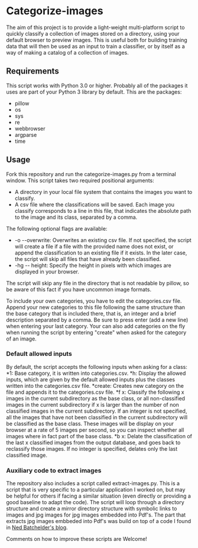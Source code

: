 # Categorize-images

The aim of this project is to provide a light-weight multi-platform script to quickly classify a collection of images stored on a directory, using your default browser to preview images. This is useful both for building training data that will then be used as an input to train a classifier, or by itself as a way of making a catalog of a collection of images.

## Requirements ##
This script works with Python 3.0 or higher. Probably all of the packages it uses are part of your Python 3 library by default. This are the packages:
* pillow
* os
* sys
* re
* webbrowser
* argparse
* time

## Usage ##
Fork this repository and run the categorize-images.py from a terminal window. This script takes two required positional arguments:
* A directory in your local file system that contains the images you want to classify.
* A csv file where the classifications will be saved. Each image you classify corresponds to a line in this file, that indicates the absolute path to the image and its class, separated by a comma.

The following optional flags are available:
* -o --overwrite: Overwrites an existing csv file. If not specified, the script will create a file if a file with the provided name does not exist, or append the classification to an existing file if it exists. In the later case, the script will skip all files that have already been classified.
* -hg -- height: Specify the height in pixels with which images are displayed in your browser.

The script will skip any file in the directory that is not readable by pillow, so be aware of this fact if you have uncommon image formats.

To include your own categories, you have to edit the categories.csv file. Append your new categories to this file following the same structure than the base category that is included there, that is, an integer and a brief description separated by a comma. Be sure to press enter (add a new line) when entering your last category. Your can also add categories on the fly when running the script by entering "create" when asked for the category of an image.

### Default allowed inputs ###
By default, the script accepts the following inputs when asking for a class:
*1: Base category, it is written into categories.csv.
*h: Display the allowed inputs, which are given by the default allowed inputs plus the classes written into the categories.csv file.
*create: Creates new category on the file and appends it to the categories.csv file.
*f x: Classify the following x images in the current subdirectory as the base class, or all non-classified images in the current subdirectory if x is larger than the number of non classified images in the current subdirectory. If an integer is not specified, all the images that have not been classified in the current subdirectory will be classified as the base class. These images will be display on your browser at a rate of 5 images per second, so you can inspect whether all images where in fact part of the base class.
*b x: Delate the classification of the last x classified images from the output database, and goes back to reclassify those images. If no integer is specified, delates only the last classified image.

### Auxiliary code to extract images ###
The repository also includes a script called extract-images.py. This is a script that is very specific to a particular application I worked on, but may be helpful for others if facing a similar situation (even directly or providing a good baseline to adapt the code). The script will loop through a directory structure and create a mirror directory structure with symbolic links to images and jpg images for jpg images embedded into Pdf's. The part that extracts jpg images embbeded into Pdf's was build on top of a code I found in [Ned Batchelder's blog](https://nedbatchelder.com/blog/200712/extracting_jpgs_from_pdfs.html).

Comments on how to improve these scripts are Welcome!
